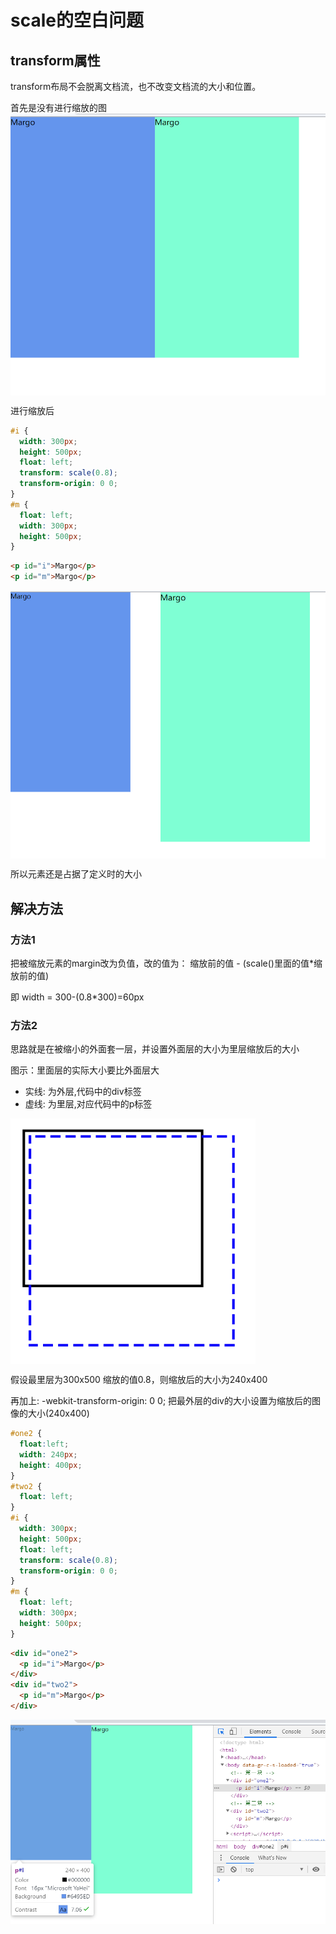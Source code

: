 # scale的空白问题

## transform属性
transform布局不会脱离文档流，也不改变文档流的大小和位置。

首先是没有进行缩放的图
<img src="img/scale1.png" align=center />

进行缩放后
```css
#i {
  width: 300px;
  height: 500px;
  float: left;
  transform: scale(0.8);
  transform-origin: 0 0;
}
#m {
  float: left;
  width: 300px;
  height: 500px;
}
```
```html
<p id="i">Margo</p>
<p id="m">Margo</p>
```

<img src="img/scale2.png" align=center />

所以元素还是占据了定义时的大小

## 解决方法

### 方法1
把被缩放元素的margin改为负值，改的值为： 缩放前的值 - (scale()里面的值*缩放前的值)

即 width = 300-(0.8*300)=60px

### 方法2
思路就是在被缩小的外面套一层，并设置外面层的大小为里层缩放后的大小

图示：里面层的实际大小要比外面层大

* 实线: 为外层,代码中的div标签
* 虚线: 为里层,对应代码中的p标签

<img src="img/scale3.png" align=center />


假设最里层为300x500 缩放的值0.8，则缩放后的大小为240x400

再加上: -webkit-transform-origin: 0 0; 把最外层的div的大小设置为缩放后的图像的大小(240x400)

```css
#one2 {
  float:left;
  width: 240px;
  height: 400px;
}
#two2 {
  float: left;
}
#i {
  width: 300px;
  height: 500px;
  float: left;
  transform: scale(0.8);
  transform-origin: 0 0;
}
#m {
  float: left;
  width: 300px;
  height: 500px;
}
```
```html
<div id="one2">
  <p id="i">Margo</p>
</div>
<div id="two2">
  <p id="m">Margo</p>
</div>
```

<img src="img/scale5.png" align=center />